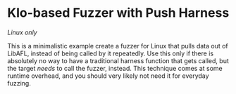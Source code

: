 # Klo-based Fuzzer with Push Harness

*Linux only*

This is a minimalistic example create a fuzzer for Linux that pulls data out of LibAFL, instead of being called by it repeatedly.
Use this only if there is absolutely no way to have a traditional harness function that gets called, but the target *needs* to call the fuzzer, instead.
This technique comes at some runtime overhead, and you should very likely not need it for everyday fuzzing.